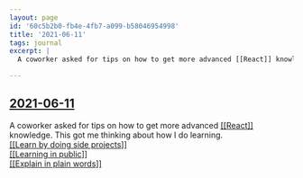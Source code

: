```yaml
---
layout: page
id: '60c5b2b0-fb4e-4fb7-a099-b58046954998'
title: '2021-06-11'
tags: journal
excerpt: |
  A coworker asked for tips on how to get more advanced [[React]] knowledge. This got me thinking about how I do learning.

---
```

  
<h2 class="text-3xl font-semibold mb-4"><a href="/journals/2021-06-11">2021-06-11</a></h2>

<div class="space-y-2">
<div class="element-block ml-0"><div class="flex-1">A coworker asked for tips on how to get more advanced <a class="text-teal-400 group" href="/pages/react"><span class="text-gray-500 group-hover:text-teal-500">[[</span>React<span class="text-gray-500 group-hover:text-teal-500">]]</span></a> knowledge. This got me thinking about how I do learning.</div></div>

<div class="element-block ml-4"><div class="flex-1"><a class="text-teal-400 group" href="/pages/learn-by-doing-side-projects"><span class="text-gray-500 group-hover:text-teal-500">[[</span>Learn by doing side projects<span class="text-gray-500 group-hover:text-teal-500">]]</span></a></div></div>

<div class="element-block ml-4"><div class="flex-1"><a class="text-teal-400 group" href="/pages/learning-in-public"><span class="text-gray-500 group-hover:text-teal-500">[[</span>Learning in public<span class="text-gray-500 group-hover:text-teal-500">]]</span></a></div></div>

<div class="element-block ml-4"><div class="flex-1"><a class="text-teal-400 group" href="/pages/explain-in-plain-words"><span class="text-gray-500 group-hover:text-teal-500">[[</span>Explain in plain words<span class="text-gray-500 group-hover:text-teal-500">]]</span></a></div></div>


</div>



